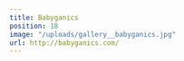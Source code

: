 ```yaml
---
title: Babyganics
position: 18
image: "/uploads/gallery__babyganics.jpg"
url: http://babyganics.com/
---
```


